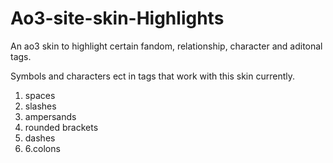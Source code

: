 # Ao3-site-skin-Highlights
An ao3 skin to highlight certain fandom, relationship, character and aditonal tags.

Symbols and characters ect in tags that work with this skin currently.

1. spaces
2. slashes
3. ampersands 
4. rounded brackets
5. dashes
6. 6.colons


